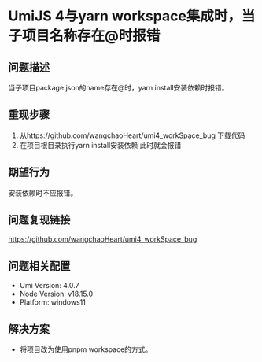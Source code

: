 # UmiJS 4与yarn workspace集成时，当子项目名称存在@时报错

## 问题描述

当子项目package.json的name存在@时，yarn install安装依赖时报错。

## 重现步骤

1. 从https://github.com/wangchaoHeart/umi4_workSpace_bug 下载代码
2. 在项目根目录执行yarn install安装依赖
   此时就会报错

## 期望行为

安装依赖时不应报错。

## 问题复现链接

https://github.com/wangchaoHeart/umi4_workSpace_bug

## 问题相关配置

- Umi Version: 4.0.7
- Node Version: v18.15.0
- Platform: windows11

## 解决方案

- 将项目改为使用pnpm workspace的方式。
